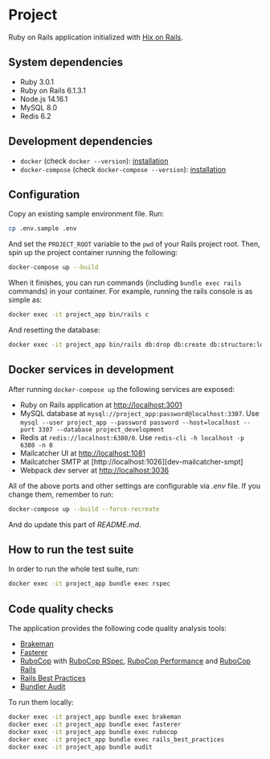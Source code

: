 # Project

Ruby on Rails application initialized with [Hix on Rails][hixonrails].

## System dependencies

- Ruby 3.0.1
- Ruby on Rails 6.1.3.1
- Node.js 14.16.1
- MySQL 8.0
- Redis 6.2

## Development dependencies

- `docker` (check `docker --version`): [installation][docker-installation]
- `docker-compose` (check `docker-compose --version`): [installation][docker-compose-installation]

## Configuration

Copy an existing sample environment file. Run:
```bash
cp .env.sample .env
```
And set the `PROJECT_ROOT` variable to the `pwd` of your Rails project root.
Then, spin up the project container running the following:
```bash
docker-compose up --build
```
When it finishes, you can run commands (including `bundle exec rails` commands) in your container.
For example, running the rails console is as simple as:
```bash
docker exec -it project_app bin/rails c
```
And resetting the database:
```bash
docker exec -it project_app bin/rails db:drop db:create db:structure:load:with_data db:seed
```

## Docker services in development

After running `docker-compose up` the following services are exposed:

- Ruby on Rails application at [http://localhost:3001][dev-rails]
- MySQL database at `mysql://project_app:password@localhost:3307`. Use `mysql --user project_app --password password --host=localhost --port 3307 --database project_development`
- Redis at `redis://localhost:6380/0`. Use `redis-cli -h localhost -p 6380 -n 0`
- Mailcatcher UI at [http://localhost:1081][dev-mailcatcher-ui]
- Mailcatcher SMTP at [http://localhost:1026][dev-mailcatcher-smpt]
- Webpack dev server at [http://localhost:3036][dev-webpack-dev-server]

All of the above ports and other settings are configurable via _.env_ file. If you change them, remember to run:
```bash
docker-compose up --build --force-recreate
```
And do update this part of _README.md_.

## How to run the test suite

In order to run the whole test suite, run:

```bash
docker exec -it project_app bundle exec rspec
```

## Code quality checks

The application provides the following code quality analysis tools:

- [Brakeman][brakeman]
- [Fasterer][fasterer]
- [RuboCop][rubocop] with [RuboCop RSpec][rubocop-rspec], [RuboCop Performance][rubocop-performance] and [RuboCop Rails][rubocop-rails]
- [Rails Best Practices][rails-best-practices]
- [Bundler Audit][bundler-audit]

To run them locally:

```bash
docker exec -it project_app bundle exec brakeman
docker exec -it project_app bundle exec fasterer
docker exec -it project_app bundle exec rubocop
docker exec -it project_app bundle exec rails_best_practices
docker exec -it project_app bundle audit
```

[hixonrails]: https://hixonrails.com
[docker-installation]: https://docs.docker.com/get-docker
[docker-compose-installation]: https://docs.docker.com/compose/install
[dev-rails]: http://localhost:3001
[dev-mailcatcher-ui]: http://localhost:1081
[dev-mailcatcher-smtp]: http://localhost:1026
[dev-webpack-dev-server]: http://localhost:3036
[brakeman]: https://github.com/presidentbeef/brakeman
[rubocop]: https://github.com/rubocop-hq/rubocop
[rubocop-performance]: https://github.com/rubocop-hq/rubocop-performance
[rubocop-rspec]: https://github.com/rubocop-hq/rubocop-rspec
[rubocop-rails]: https://github.com/rubocop-hq/rubocop-rails
[fasterer]: https://github.com/DamirSvrtan/fasterer
[rails-best-practices]: https://github.com/flyerhzm/rails_best_practices
[bundler-audit]: https://github.com/rubysec/bundler-audit
